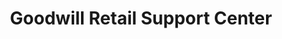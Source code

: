 ---
title: "Goodwill Retail Support Center"
url: /racine/goodwill-retail-support-center/
shop: outpost
---